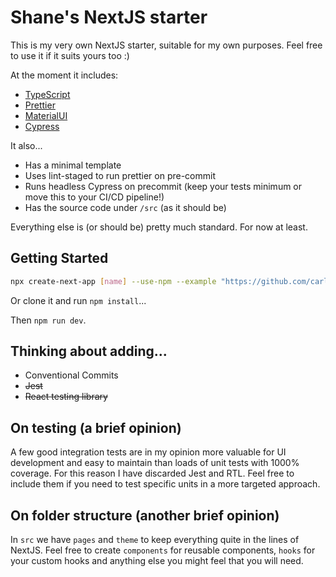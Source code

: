 # Shane's NextJS starter

This is my very own NextJS starter, suitable for my own purposes. Feel free to use it if it suits yours too :)

At the moment it includes:

-   [TypeScript](https://www.typescriptlang.org/)
-   [Prettier](https://prettier.io/)
-   [MaterialUI](https://material-ui.com/)
-   [Cypress](https://docs.cypress.io/)

It also...

-   Has a minimal template
-   Uses lint-staged to run prettier on pre-commit
-   Runs headless Cypress on precommit (keep your tests minimum or move this to your CI/CD pipeline!)
-   Has the source code under `/src` (as it should be)

Everything else is (or should be) pretty much standard. For now at least.

## Getting Started

```bash
npx create-next-app [name] --use-npm --example "https://github.com/carlosgarciamar/nextjs-starter"
```

Or clone it and run `npm install`...

Then `npm run dev`.

## Thinking about adding...

-   Conventional Commits
-   ~~Jest~~
-   ~~React testing library~~

## On testing (a brief opinion)

A few good integration tests are in my opinion more valuable for UI development and easy to maintain than loads of unit tests with 1000% coverage. For this reason I have discarded Jest and RTL. Feel free to include them if you need to test specific units in a more targeted approach.

## On folder structure (another brief opinion)

In `src` we have `pages` and `theme` to keep everything quite in the lines of NextJS. Feel free to create `components` for reusable components, `hooks` for your custom hooks and anything else you might feel that you will need.
